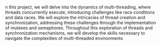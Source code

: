 n this project, we will delve into the dynamics of multi-threading, where threads concurrently execute, introducing challenges like race conditions and data races. We will explore the intricacies of thread creation and synchronization, addressing these challenges through the implementation of mutexes and semaphores. Throughout this exploration of threads and synchronization mechanisms, we will develop the skills necessary to navigate the complexities of multi-threaded environments
